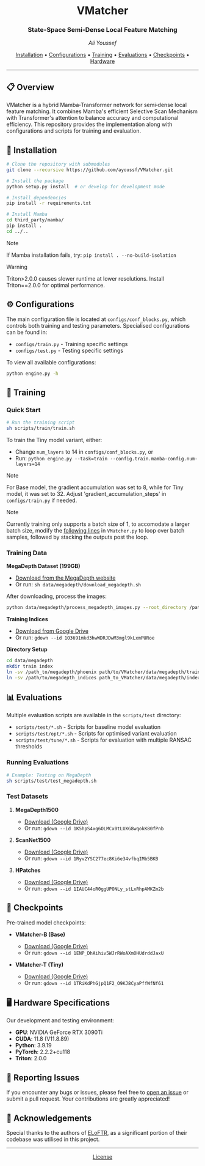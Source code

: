 <h1 align="center">
  VMatcher
</h1>

<h3 align="center">State-Space Semi-Dense Local Feature Matching</h3>
<p align="center"><em>Ali Youssef</em></p>

<p align="center">
  <a href="#-installation">Installation</a> •
  <a href="#%EF%B8%8F-configurations">Configurations</a> •
  <a href="#-training">Training</a> •
  <a href="#-evaluations">Evaluations</a> •
  <a href="#-checkpoints">Checkpoints</a> •
  <a href="#%EF%B8%8F-hardware-specifications">Hardware</a>
</p>

---

## 📋 Overview

VMatcher is a hybrid Mamba‑Transformer network for semi‑dense local feature matching. It combines Mamba's efficient Selective Scan Mechanism with Transformer's attention to balance accuracy and computational efficiency. This repository provides the implementation along with configurations and scripts for training and evaluation.


## 🔨 Installation

```bash
# Clone the repository with submodules
git clone --recursive https://github.com/ayoussf/VMatcher.git

# Install the package
python setup.py install  # or develop for development mode

# Install dependencies
pip install -r requirements.txt

# Install Mamba
cd third_party/mamba/
pip install .
cd ../..
```

<!-- 📌 NOTE: If Mamba installation fails, try: pip install . --no-build-isolation

⚠️ IMPORTANT: Triton>2.0.0 causes slower runtime at lower resolutions. Install Triton==2.0.0 for optimal performance. -->

> [!NOTE]
> If Mamba installation fails, try: `pip install . --no-build-isolation`

> [!WARNING]
> Triton>2.0.0 causes slower runtime at lower resolutions. Install Triton==2.0.0 for optimal performance.


## ⚙️ Configurations

The main configuration file is located at `configs/conf_blocks.py`, which controls both training and testing parameters. Specialised configurations can be found in:
- `configs/train.py` - Training specific settings
- `configs/test.py` - Testing specific settings

To view all available configurations:
```bash
python engine.py -h
```

## 🚀 Training

### Quick Start
```bash
# Run the training script
sh scripts/train/train.sh
```

To train the Tiny model variant, either:
- Change `num_layers` to 14 in `configs/conf_blocks.py`, or
- Run: `python engine.py --task=train --config.train.mamba-config.num-layers=14`

> [!NOTE]
> For Base model, the gradient accumulation was set to 8, while for Tiny model, it was set to 32. Adjust 'gradient_accumulation_steps' in `configs/train.py` if needed.

> [!NOTE]
> Currently training only supports a batch size of 1, to accomodate a larger batch size, modify the [following lines](https://github.com/ayoussf/VMatcher/blob/46cba063cb28908750e8b56b0d4a3a6ce72c56ce/VMatch/src/VMatcher/VMatcher.py#L108C9-L155C143) in `VMatcher.py` to loop over batch samples, followed by stacking the outputs post the loop.


### Training Data

**MegaDepth Dataset (199GB)**
- [Download from the MegaDepth website](https://www.cs.cornell.edu/projects/megadepth/)
- Or run: `sh data/megadepth/download_megadepth.sh`

After downloading, process the images:
```bash
python data/megadepth/process_megadepth_images.py --root_directory /path_to_megadepth/phoenix/S6/zl548/MegaDepth_v1
```

**Training Indices**
- [Download from Google Drive](https://drive.google.com/file/d/1O3691mkd3hwWDRJDwM3mgl9kLxmPURoe/view?usp=drive_link)
- Or run: `gdown --id 1O3691mkd3hwWDRJDwM3mgl9kLxmPURoe`

**Directory Setup**
```bash
cd data/megadepth
mkdir train index
ln -sv /path_to/megadepth/phoenix path/to/VMatcher/data/megadepth/train
ln -sv /path/to/megadepth_indices path_to_VMatcher/data/megadepth/index
```

## 📊 Evaluations

Multiple evaluation scripts are available in the `scripts/test` directory:
- `scripts/test/*.sh` - Scripts for baseline model evaluation
- `scripts/test/opt/*.sh` - Scripts for optimised variant evaluation
- `scripts/test/tune/*.sh` - Scripts for evaluation with multiple RANSAC thresholds

### Running Evaluations
```bash
# Example: Testing on MegaDepth
sh scripts/test/test_megadepth.sh
```

### Test Datasets

1. **MegaDepth1500**
   - [Download (Google Drive)](https://drive.google.com/file/d/1K5hpS4xg6OLMCx0tLUXG8wqokK80fPnb/view?usp=sharing)
   - Or run: `gdown --id 1K5hpS4xg6OLMCx0tLUXG8wqokK80fPnb`

2. **ScanNet1500**
   - [Download (Google Drive)](https://drive.google.com/file/d/1Ryv2YSC277ec8Ki6e34vfbqIMb5BKB-r/view?usp=sharing)
   - Or run: `gdown --id 1Ryv2YSC277ec8Ki6e34vfbqIMb5BKB`

3. **HPatches**
   - [Download (Google Drive)](https://drive.google.com/file/d/1IAUC44oR0ggUPONLy_stLxRhpAMKZm2b/view?usp=sharing)
   - Or run: `gdown --id 1IAUC44oR0ggUPONLy_stLxRhpAMKZm2b`
   
## 🚩 Checkpoints

Pre-trained model checkpoints:

- **VMatcher-B (Base)**
  - [Download (Google Drive)](https://drive.google.com/file/d/1ENP_DhAihiv5WJrRWoAXmOHUdrddJaxU/view?usp=sharing)
  - Or run: `gdown --id 1ENP_DhAihiv5WJrRWoAXmOHUdrddJaxU`

- **VMatcher-T (Tiny)**
  - [Download (Google Drive)](https://drive.google.com/file/d/1TRiKdPhGjpQ1F2_O9KJ8CyaPffWfNf61/view?usp=sharing)
  - Or run: `gdown --id 1TRiKdPhGjpQ1F2_O9KJ8CyaPffWfNf61`

## 🖥️ Hardware Specifications

Our development and testing environment:
- **GPU**: NVIDIA GeForce RTX 3090Ti
- **CUDA**: 11.8 (V11.8.89)
- **Python**: 3.9.19
- **PyTorch**: 2.2.2+cu118
- **Triton**: 2.0.0

## 📢 Reporting Issues

If you encounter any bugs or issues, please feel free to [open an issue](https://github.com/AliYoussef97/VMatcher/issues) or submit a pull request. Your contributions are greatly appreciated!

## 👏 Acknowledgements

Special thanks to the authors of [ELoFTR](https://github.com/zju3dv/ELoFTR), as a significant portion of their codebase was utilised in this project.

---

<p align="center">
  <a href="LICENSE">License</a>
</p>
